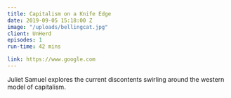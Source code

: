 ```yaml
---
title: Capitalism on a Knife Edge
date: 2019-09-05 15:18:00 Z
image: "/uploads/bellingcat.jpg"
client: UnHerd
episodes: 1
run-time: 42 mins

link: https://www.google.com
---
```


Juliet Samuel explores the current discontents swirling around the western model of capitalism.